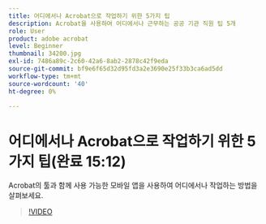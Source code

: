 ```yaml
---
title: 어디에서나 Acrobat으로 작업하기 위한 5가지 팁
description: Acrobat을 사용하여 어디에서나 근무하는 공공 기관 직원 팁 5개
role: User
product: adobe acrobat
level: Beginner
thumbnail: 34200.jpg
exl-id: 7486a89c-2c60-42a6-8ab2-2878c42f9eda
source-git-commit: bf9e6f65d32d95fd3a2e3690e25f33b3ca6ad5dd
workflow-type: tm+mt
source-wordcount: '40'
ht-degree: 0%

---
```


# 어디에서나 Acrobat으로 작업하기 위한 5가지 팁(완료 15:12)

Acrobat의 툴과 함께 사용 가능한 모바일 앱을 사용하여 어디에서나 작업하는 방법을 살펴보세요.

>[!VIDEO](https://video.tv.adobe.com/v/34200?hidetitle=true)
